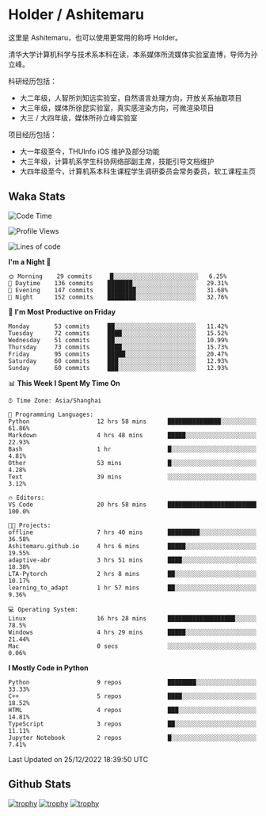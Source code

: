 # Holder / Ashitemaru

这里是 Ashitemaru，也可以使用更常用的称呼 Holder。

清华大学计算机科学与技术系本科在读，本系媒体所流媒体实验室直博，导师为孙立峰。

科研经历包括：

- 大二年级，人智所刘知远实验室，自然语言处理方向，开放关系抽取项目
- 大三年级，媒体所徐昆实验室，真实感渲染方向，可微渲染项目
- 大三 / 大四年级，媒体所孙立峰实验室

项目经历包括：

- 大一年级至今，THUInfo iOS 维护及部分功能
- 大三年级，计算机系学生科协网络部副主席，技能引导文档维护
- 大四年级至今，计算机系本科生课程学生调研委员会常务委员，软工课程主页

## Waka Stats

<!--START_SECTION:waka-->
![Code Time](http://img.shields.io/badge/Code%20Time-357%20hrs%2026%20mins-blue)

![Profile Views](http://img.shields.io/badge/Profile%20Views-1-blue)

![Lines of code](https://img.shields.io/badge/From%20Hello%20World%20I%27ve%20Written-329%20Thousand%20lines%20of%20code-blue)

**I'm a Night 🦉** 

```text
🌞 Morning    29 commits     █░░░░░░░░░░░░░░░░░░░░░░░░   6.25% 
🌆 Daytime    136 commits    ███████░░░░░░░░░░░░░░░░░░   29.31% 
🌃 Evening    147 commits    ████████░░░░░░░░░░░░░░░░░   31.68% 
🌙 Night      152 commits    ████████░░░░░░░░░░░░░░░░░   32.76%

```
📅 **I'm Most Productive on Friday** 

```text
Monday       53 commits     ██░░░░░░░░░░░░░░░░░░░░░░░   11.42% 
Tuesday      72 commits     ████░░░░░░░░░░░░░░░░░░░░░   15.52% 
Wednesday    51 commits     ██░░░░░░░░░░░░░░░░░░░░░░░   10.99% 
Thursday     73 commits     ████░░░░░░░░░░░░░░░░░░░░░   15.73% 
Friday       95 commits     █████░░░░░░░░░░░░░░░░░░░░   20.47% 
Saturday     60 commits     ███░░░░░░░░░░░░░░░░░░░░░░   12.93% 
Sunday       60 commits     ███░░░░░░░░░░░░░░░░░░░░░░   12.93%

```


📊 **This Week I Spent My Time On** 

```text
⌚︎ Time Zone: Asia/Shanghai

💬 Programming Languages: 
Python                   12 hrs 58 mins      ███████████████░░░░░░░░░░   61.86% 
Markdown                 4 hrs 48 mins       █████░░░░░░░░░░░░░░░░░░░░   22.93% 
Bash                     1 hr                █░░░░░░░░░░░░░░░░░░░░░░░░   4.81% 
Other                    53 mins             █░░░░░░░░░░░░░░░░░░░░░░░░   4.28% 
Text                     39 mins             ░░░░░░░░░░░░░░░░░░░░░░░░░   3.12%

🔥 Editors: 
VS Code                  20 hrs 58 mins      █████████████████████████   100.0%

🐱‍💻 Projects: 
offline                  7 hrs 40 mins       █████████░░░░░░░░░░░░░░░░   36.58% 
Ashitemaru.github.io     4 hrs 6 mins        █████░░░░░░░░░░░░░░░░░░░░   19.55% 
adaptive-abr             3 hrs 51 mins       ████░░░░░░░░░░░░░░░░░░░░░   18.38% 
LTA-Pytorch              2 hrs 8 mins        ██░░░░░░░░░░░░░░░░░░░░░░░   10.17% 
learning_to_adapt        1 hr 57 mins        ██░░░░░░░░░░░░░░░░░░░░░░░   9.36%

💻 Operating System: 
Linux                    16 hrs 28 mins      ███████████████████░░░░░░   78.5% 
Windows                  4 hrs 29 mins       █████░░░░░░░░░░░░░░░░░░░░   21.44% 
Mac                      0 secs              ░░░░░░░░░░░░░░░░░░░░░░░░░   0.06%

```

**I Mostly Code in Python** 

```text
Python                   9 repos             ████████░░░░░░░░░░░░░░░░░   33.33% 
C++                      5 repos             ████░░░░░░░░░░░░░░░░░░░░░   18.52% 
HTML                     4 repos             ███░░░░░░░░░░░░░░░░░░░░░░   14.81% 
TypeScript               3 repos             ██░░░░░░░░░░░░░░░░░░░░░░░   11.11% 
Jupyter Notebook         2 repos             █░░░░░░░░░░░░░░░░░░░░░░░░   7.41%

```



 Last Updated on 25/12/2022 18:39:50 UTC
<!--END_SECTION:waka-->

## Github Stats

[![trophy](https://github-profile-trophy.vercel.app/?username=Ashitemaru&column=7)](https://github.com/Ashitemaru)
[![trophy](https://github-readme-stats.vercel.app/api?username=Ashitemaru&show_icons=true&include_all_commits=true)](https://github.com/Ashitemaru)
[![trophy](https://github-readme-stats.vercel.app/api/top-langs/?username=Ashitemaru&layout=compact)](https://github.com/Ashitemaru)

<!--
**Ashitemaru/Ashitemaru** is a ✨ _special_ ✨ repository because its `README.md` (this file) appears on your GitHub profile.

Here are some ideas to get you started:

- 🔭 I’m currently working on ...
- 🌱 I’m currently learning ...
- 👯 I’m looking to collaborate on ...
- 🤔 I’m looking for help with ...
- 💬 Ask me about ...
- 📫 How to reach me: ...
- 😄 Pronouns: ...
- ⚡ Fun fact: ...
-->
